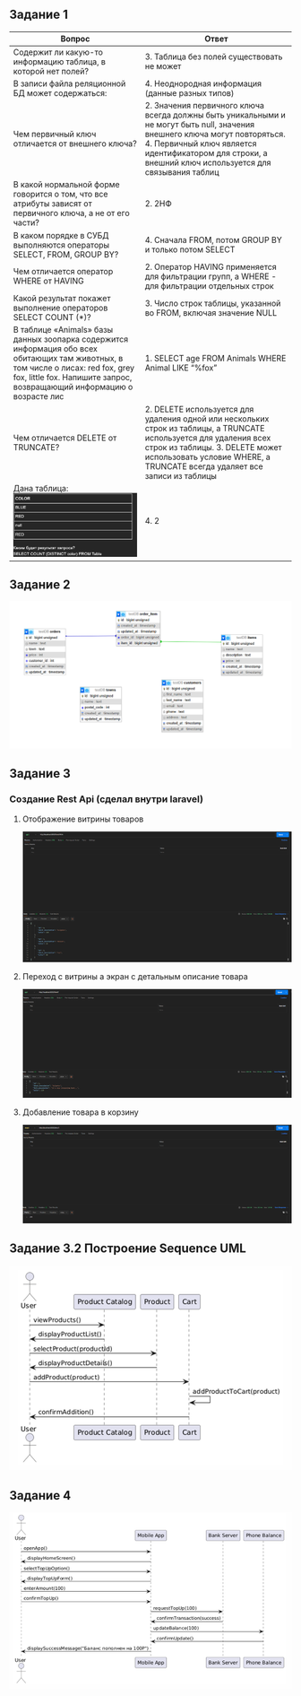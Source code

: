 ## Задание 1

| Вопрос | Ответ 
|-------------|-------------|
| Содержит ли какую-то информацию таблица, в которой нет полей?   | 3. Таблица без полей существовать не может   
| В записи файла реляционной БД может содержаться:  | 4. Неоднородная информация (данные разных типов)  
| Чем первичный ключ отличается от внешнего ключа?   | 2. Значения первичного ключа всегда должны быть уникальными и не могут быть null, значения внешнего ключа могут повторяться. 4. Первичный ключ является идентификатором для строки, а внешний ключ используется для связывания таблиц   
| В какой нормальной форме говорится о том, что все атрибуты зависят от первичного ключа, а не от его части?  | 2. 2НФ  
| В каком порядке в СУБД выполняются операторы SELECT, FROM, GROUP BY?  | 4. Сначала FROM, потом GROUP BY и только потом SELECT  
| Чем отличается оператор WHERE от HAVING  | 2. Оператор HAVING применяется для фильтрации групп, а WHERE - для фильтрации отдельных строк  
| Какой результат покажет выполнение операторов SELECT COUNT (*)?  | 3. Число строк таблицы, указанной во FROM, включая значение NULL
| В таблице «Animals» базы данных зоопарка содержится информация обо всех обитающих там животных, в том числе о лисах: red fox, grey fox, little fox. Напишите запрос, возвращающий информацию о возрасте лис  | 1. SELECT age FROM Animals WHERE Animal LIKE “%fox”  
| Чем отличается DELETE от TRUNCATE?  | 2. DELETE используется для удаления одной или нескольких строк из таблицы, а TRUNCATE используется для удаления всех строк из таблицы. 3. DELETE может использовать условие WHERE, а TRUNCATE всегда удаляет все записи из таблицы  
| Дана таблица: ![Alt text](Images/image.png)| 4. 2  

## Задание 2

![Alt text](Images/image-1.png)

## Задание 3 

### Создание Rest Api (сделал внутри laravel)

1. Отображение витрины товаров

    ![Alt text](Images/image-2.png)
2. Переход с витрины а экран с детальным описание товара

    ![Alt text](Images/image-3.png)
3. Добавление товара в корзину

    ![Alt text](Images/image-4.png)

## Задание 3.2 Построение Sequence UML 

![Alt text](Images/image-5.png)

## Задание 4

![Alt text](Images/image-6.png)
